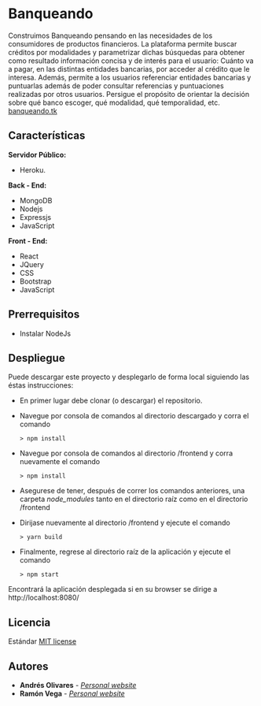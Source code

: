 # Banqueando
Construimos Banqueando pensando en las necesidades de los consumidores de productos financieros. La plataforma permite buscar créditos por modalidades y parametrizar dichas búsquedas para obtener como resultado información concisa y de interés para el usuario: Cuánto va a pagar, en las distintas entidades bancarias, por acceder al crédito que le interesa. Además, permite a los usuarios referenciar entidades bancarias y puntuarlas además de poder consultar referencias y puntuaciones realizadas por otros usuarios. Persigue el propósito de orientar la decisión sobre qué banco escoger, qué modalidad, qué temporalidad, etc. [banqueando.tk](https://banqueando.herokuapp.com)

## Características

**Servidor Público:**
- Heroku.

**Back - End:**
- MongoDB
- Nodejs
- Expressjs 
- JavaScript 

**Front - End:**
- React
- JQuery
- CSS
- Bootstrap
- JavaScript

## Prerrequisitos
* Instalar NodeJs

## Despliegue

Puede descargar este proyecto y desplegarlo de forma local siguiendo las éstas instrucciones:
* En primer lugar debe clonar (o descargar) el repositorio.
* Navegue por consola de comandos al directorio descargado y corra el comando
  ```
  > npm install
  ```
* Navegue por consola de comandos al directorio /frontend y corra nuevamente el comando
  ```
  > npm install
  ```  
* Asegurese de tener, después de correr los comandos anteriores, una carpeta *node_modules* tanto en el directorio raíz como en el directorio /frontend

* Dirijase nuevamente al directorio /frontend y ejecute el comando
  ```
  > yarn build
  ```  
* Finalmente, regrese al directorio raíz de la aplicación y ejecute el comando 
   ```
  > npm start
  ```

Encontrará la aplicación desplegada si en su browser se dirige a http://localhost:8080/

## Licencia
Estándar [MIT license](https://github.com/sneiderV/restaurantsDis/blob/master/LICENSE)  

## Autores
* **Andrés Olivares** - [*Personal website*](https://af-olivares10.github.io/)
* **Ramón Vega** - [*Personal website*](https://ramonvega96.github.io/)

